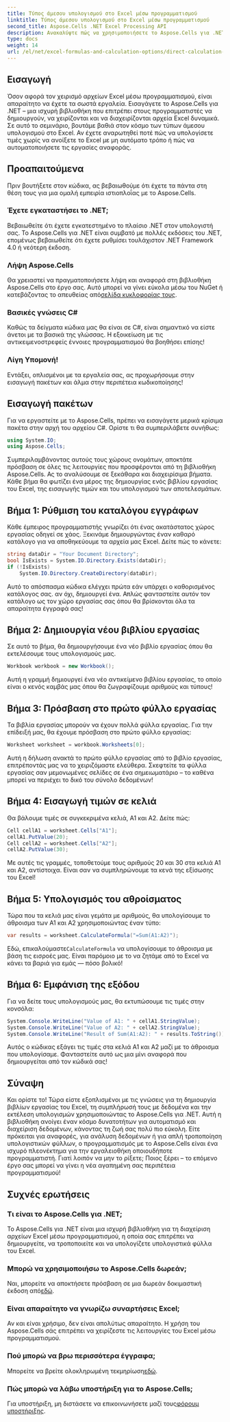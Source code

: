 ```yaml
---
title: Τύπος άμεσου υπολογισμού στο Excel μέσω προγραμματισμού
linktitle: Τύπος άμεσου υπολογισμού στο Excel μέσω προγραμματισμού
second_title: Aspose.Cells .NET Excel Processing API
description: Ανακαλύψτε πώς να χρησιμοποιήσετε το Aspose.Cells για .NET για την εκτέλεση υπολογισμών του Excel μέσω προγραμματισμού. Οδηγός βήμα προς βήμα για αβίαστα λειτουργίες του Excel.
type: docs
weight: 14
url: /el/net/excel-formulas-and-calculation-options/direct-calculation-formula/
---
```

## Εισαγωγή
Όσον αφορά τον χειρισμό αρχείων Excel μέσω προγραμματισμού, είναι απαραίτητο να έχετε τα σωστά εργαλεία. Εισαγάγετε το Aspose.Cells για .NET – μια ισχυρή βιβλιοθήκη που επιτρέπει στους προγραμματιστές να δημιουργούν, να χειρίζονται και να διαχειρίζονται αρχεία Excel δυναμικά. Σε αυτό το σεμινάριο, βουτάμε βαθιά στον κόσμο των τύπων άμεσου υπολογισμού στο Excel. Αν έχετε αναρωτηθεί ποτέ πώς να υπολογίσετε τιμές χωρίς να ανοίξετε το Excel με μη αυτόματο τρόπο ή πώς να αυτοματοποιήσετε τις εργασίες αναφοράς.
## Προαπαιτούμενα
Πριν βουτήξετε στον κώδικα, ας βεβαιωθούμε ότι έχετε τα πάντα στη θέση τους για μια ομαλή εμπειρία ιστιοπλοΐας με το Aspose.Cells. 
### Έχετε εγκαταστήσει το .NET;
Βεβαιωθείτε ότι έχετε εγκατεστημένο το πλαίσιο .NET στον υπολογιστή σας. Το Aspose.Cells για .NET είναι συμβατό με πολλές εκδόσεις του .NET, επομένως βεβαιωθείτε ότι έχετε ρυθμίσει τουλάχιστον .NET Framework 4.0 ή νεότερη έκδοση.
### Λήψη Aspose.Cells
 Θα χρειαστεί να πραγματοποιήσετε λήψη και αναφορά στη βιβλιοθήκη Aspose.Cells στο έργο σας. Αυτό μπορεί να γίνει εύκολα μέσω του NuGet ή κατεβάζοντας το απευθείας από[σελίδα κυκλοφορίας τους](https://releases.aspose.com/cells/net/).
### Βασικές γνώσεις C#
Καθώς τα δείγματα κώδικα μας θα είναι σε C#, είναι σημαντικό να είστε άνετοι με τα βασικά της γλώσσας. Η εξοικείωση με τις αντικειμενοστρεφείς έννοιες προγραμματισμού θα βοηθήσει επίσης!
### Λίγη Υπομονή!
Εντάξει, οπλισμένοι με τα εργαλεία σας, ας προχωρήσουμε στην εισαγωγή πακέτων και άλμα στην περιπέτεια κωδικοποίησης!
## Εισαγωγή πακέτων
Για να εργαστείτε με το Aspose.Cells, πρέπει να εισαγάγετε μερικά κρίσιμα πακέτα στην αρχή του αρχείου C#. Ορίστε τι θα συμπεριλάβετε συνήθως:
```csharp
using System.IO;
using Aspose.Cells;
```
Συμπεριλαμβάνοντας αυτούς τους χώρους ονομάτων, αποκτάτε πρόσβαση σε όλες τις λειτουργίες που προσφέρονται από τη βιβλιοθήκη Aspose.Cells.
Ας το αναλύσουμε σε ξεκάθαρα και διαχειρίσιμα βήματα. Κάθε βήμα θα φωτίζει ένα μέρος της δημιουργίας ενός βιβλίου εργασίας του Excel, της εισαγωγής τιμών και του υπολογισμού των αποτελεσμάτων.
## Βήμα 1: Ρύθμιση του καταλόγου εγγράφων
Κάθε έμπειρος προγραμματιστής γνωρίζει ότι ένας ακατάστατος χώρος εργασίας οδηγεί σε χάος. Ξεκινάμε δημιουργώντας έναν καθαρό κατάλογο για να αποθηκεύουμε τα αρχεία μας Excel. Δείτε πώς το κάνετε:
```csharp
string dataDir = "Your Document Directory";
bool IsExists = System.IO.Directory.Exists(dataDir);
if (!IsExists)
    System.IO.Directory.CreateDirectory(dataDir);
```
Αυτό το απόσπασμα κώδικα ελέγχει πρώτα εάν υπάρχει ο καθορισμένος κατάλογος σας. αν όχι, δημιουργεί ένα. Απλώς φανταστείτε αυτόν τον κατάλογο ως τον χώρο εργασίας σας όπου θα βρίσκονται όλα τα απαραίτητα έγγραφά σας!
## Βήμα 2: Δημιουργία νέου βιβλίου εργασίας
Σε αυτό το βήμα, θα δημιουργήσουμε ένα νέο βιβλίο εργασίας όπου θα εκτελέσουμε τους υπολογισμούς μας.
```csharp
Workbook workbook = new Workbook();
```
Αυτή η γραμμή δημιουργεί ένα νέο αντικείμενο βιβλίου εργασίας, το οποίο είναι ο κενός καμβάς μας όπου θα ζωγραφίζουμε αριθμούς και τύπους!
## Βήμα 3: Πρόσβαση στο πρώτο φύλλο εργασίας
Τα βιβλία εργασίας μπορούν να έχουν πολλά φύλλα εργασίας. Για την επίδειξή μας, θα έχουμε πρόσβαση στο πρώτο φύλλο εργασίας:
```csharp
Worksheet worksheet = workbook.Worksheets[0];
```
Αυτή η δήλωση ανακτά το πρώτο φύλλο εργασίας από το βιβλίο εργασίας, επιτρέποντάς μας να το χειριζόμαστε ελεύθερα. Σκεφτείτε τα φύλλα εργασίας σαν μεμονωμένες σελίδες σε ένα σημειωματάριο – το καθένα μπορεί να περιέχει το δικό του σύνολο δεδομένων!
## Βήμα 4: Εισαγωγή τιμών σε κελιά
Θα βάλουμε τιμές σε συγκεκριμένα κελιά, A1 και A2. Δείτε πώς:
```csharp
Cell cellA1 = worksheet.Cells["A1"];
cellA1.PutValue(20);
Cell cellA2 = worksheet.Cells["A2"];
cellA2.PutValue(30);
```
Με αυτές τις γραμμές, τοποθετούμε τους αριθμούς 20 και 30 στα κελιά A1 και A2, αντίστοιχα. Είναι σαν να συμπληρώνουμε τα κενά της εξίσωσης του Excel!
## Βήμα 5: Υπολογισμός του αθροίσματος
Τώρα που τα κελιά μας είναι γεμάτα με αριθμούς, θα υπολογίσουμε το άθροισμα των Α1 και Α2 χρησιμοποιώντας έναν τύπο:
```csharp
var results = worksheet.CalculateFormula("=Sum(A1:A2)");
```
 Εδώ, επικαλούμαστε`CalculateFormula` να υπολογίσουμε το άθροισμα με βάση τις εισροές μας. Είναι παρόμοιο με το να ζητάμε από το Excel να κάνει τα βαριά για εμάς — πόσο βολικό!
## Βήμα 6: Εμφάνιση της εξόδου
Για να δείτε τους υπολογισμούς μας, θα εκτυπώσουμε τις τιμές στην κονσόλα:
```csharp
System.Console.WriteLine("Value of A1: " + cellA1.StringValue);
System.Console.WriteLine("Value of A2: " + cellA2.StringValue);
System.Console.WriteLine("Result of Sum(A1:A2): " + results.ToString());
```
Αυτός ο κώδικας εξάγει τις τιμές στα κελιά A1 και A2 μαζί με το άθροισμα που υπολογίσαμε. Φανταστείτε αυτό ως μια μίνι αναφορά που δημιουργείται από τον κώδικά σας!
## Σύναψη
Και ορίστε το! Τώρα είστε εξοπλισμένοι με τις γνώσεις για τη δημιουργία βιβλίων εργασίας του Excel, τη συμπλήρωσή τους με δεδομένα και την εκτέλεση υπολογισμών χρησιμοποιώντας το Aspose.Cells για .NET. Αυτή η βιβλιοθήκη ανοίγει έναν κόσμο δυνατοτήτων για αυτοματισμό και διαχείριση δεδομένων, κάνοντας τη ζωή σας πολύ πιο εύκολη. 
Είτε πρόκειται για αναφορές, για ανάλυση δεδομένων ή για απλή τροποποίηση υπολογιστικών φύλλων, ο προγραμματισμός με το Aspose.Cells είναι ένα ισχυρό πλεονέκτημα για την εργαλειοθήκη οποιουδήποτε προγραμματιστή. Γιατί λοιπόν να μην το ρίξετε; Ποιος ξέρει – το επόμενο έργο σας μπορεί να γίνει η νέα αγαπημένη σας περιπέτεια προγραμματισμού!
## Συχνές ερωτήσεις
### Τι είναι το Aspose.Cells για .NET;
Το Aspose.Cells για .NET είναι μια ισχυρή βιβλιοθήκη για τη διαχείριση αρχείων Excel μέσω προγραμματισμού, η οποία σας επιτρέπει να δημιουργείτε, να τροποποιείτε και να υπολογίζετε υπολογιστικά φύλλα του Excel.
### Μπορώ να χρησιμοποιήσω το Aspose.Cells δωρεάν;
 Ναι, μπορείτε να αποκτήσετε πρόσβαση σε μια δωρεάν δοκιμαστική έκδοση από[εδώ](https://releases.aspose.com/).
### Είναι απαραίτητο να γνωρίζω συναρτήσεις Excel;
Αν και είναι χρήσιμο, δεν είναι απολύτως απαραίτητο. Η χρήση του Aspose.Cells σάς επιτρέπει να χειρίζεστε τις λειτουργίες του Excel μέσω προγραμματισμού.
### Πού μπορώ να βρω περισσότερα έγγραφα;
Μπορείτε να βρείτε ολοκληρωμένη τεκμηρίωση[εδώ](https://reference.aspose.com/cells/net/).
### Πώς μπορώ να λάβω υποστήριξη για το Aspose.Cells;
 Για υποστήριξη, μη διστάσετε να επικοινωνήσετε μαζί τους[φόρουμ υποστήριξης](https://forum.aspose.com/c/cells/9).